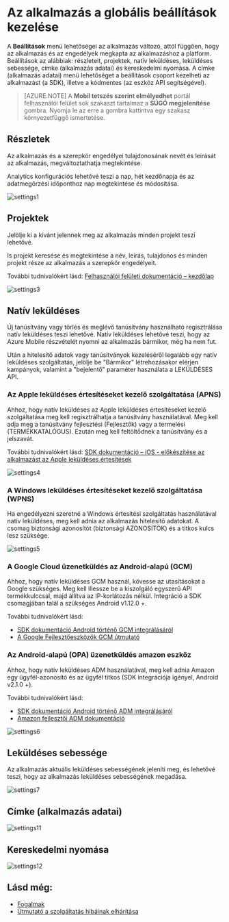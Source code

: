 <properties 
   pageTitle="Azure mobil tetszés szerint elmélyedhet felhasználói felület - beállítások" 
   description="Megtudhatja, hogy miként az alkalmazás használatával Azure Mobile tetszés szerint elmélyedhet a globális beállítások kezelése" 
   services="mobile-engagement" 
   documentationCenter="" 
   authors="piyushjo" 
   manager="dwrede" 
   editor=""/>

<tags
   ms.service="mobile-engagement"
   ms.devlang="na"
   ms.topic="article"
   ms.tgt_pltfrm="mobile-multiple"
   ms.workload="mobile" 
   ms.date="08/19/2016"
   ms.author="piyushjo"/>

# <a name="how-to-manage-the-global-settings-of-your-application"></a>Az alkalmazás a globális beállítások kezelése

A **Beállítások** menü lehetőségei az alkalmazás változó, attól függően, hogy az alkalmazás és az engedélyek megkapta az alkalmazáshoz a platform. Beállítások az alábbiak: részleteit, projektek, natív leküldéses, leküldéses sebessége, címke (alkalmazás adatai) és kereskedelmi nyomása. A címke (alkalmazás adatai) menü lehetőséget a beállítások csoport kezelheti az alkalmazást (a SDK), illetve a kódmentes (az eszköz API segítségével). 


>[AZURE.NOTE] A **Mobil tetszés szerint elmélyedhet** portál felhasználói felület sok szakaszt tartalmaz a **SÚGÓ megjelenítése** gombra. Nyomja le az erre a gombra kattintva egy szakasz környezetfüggő ismertetése.

## <a name="details"></a>Részletek

Az alkalmazás és a szerepkör engedélyei tulajdonosának nevét és leírását az alkalmazás, megváltoztathatja megtekintése. 

Analytics konfigurációs lehetővé teszi a nap, hét kezdőnapja és az adatmegőrzési időponthoz nap megtekintése és módosítása.
 
  ![settings1][46]
 
## <a name="projects"></a>Projektek

Jelölje ki a kívánt jelennek meg az alkalmazás minden projekt teszi lehetővé. 

Is projekt keresése és megtekintése a név, leírás, tulajdonos és minden projekt része az alkalmazás a szerepkör engedélyeit.

További tudnivalókért lásd: [Felhasználói felületi dokumentáció – kezdőlap][Link 13]
 
  ![settings3][48]

## <a name="native-push"></a>Natív leküldéses

Új tanúsítvány vagy törlés és meglévő tanúsítvány használható regisztrálása natív leküldéses teszi lehetővé. Natív leküldéses lehetővé teszi, hogy az Azure Mobile részvételét nyomni az alkalmazás bármikor, még ha nem fut. 

Után a hitelesítő adatok vagy tanúsítványok kezeléséről legalább egy natív leküldéses szolgáltatás, jelölje be "Bármikor" létrehozásakor elérjen kampányok, valamint a "bejelentő" paraméter használata a LEKÜLDÉSES API.



### <a name="apple-push-notification-service-apns"></a>Az Apple leküldéses értesítéseket kezelő szolgáltatása (APNS)

Ahhoz, hogy natív leküldéses az Apple leküldéses értesítéseket kezelő szolgáltatása meg kell regisztrálhatja a tanúsítvány használatával. Meg kell adja meg a tanúsítvány fejlesztési (Fejlesztők) vagy a termelési (TERMÉKKATALÓGUS). Ezután meg kell feltöltődnek a tanúsítvány és a jelszavát.

További tudnivalókért lásd: [SDK dokumentáció – iOS - előkészítése az alkalmazást az Apple leküldéses értesítések][Link 5]
 
![settings4][49]
 
### <a name="windows-push-notification-service-wpns"></a>A Windows leküldéses értesítéseket kezelő szolgáltatása (WPNS)

Ha engedélyezni szeretné a Windows értesítési szolgáltatás használatával natív leküldéses, meg kell adnia az alkalmazás hitelesítő adatokat. A csomag biztonsági azonosítót (biztonsági AZONOSÍTÓK) és a titkos kulcs lesz szüksége.
 
![settings5][50]
 
### <a name="google-cloud-messaging-for-android-gcm"></a>A Google Cloud üzenetküldés az Android-alapú (GCM)

Ahhoz, hogy natív leküldéses GCM használ, kövesse az utasításokat a Google szükséges. Meg kell illessze be a kiszolgáló egyszerű API termékkulccsal, majd állítva az IP-korlátozás nélkül. Integráció a SDK csomagjában talál a szükséges Android v1.12.0 +.

További tudnivalókért lásd: 

- [SDK dokumentáció Android történő GCM integrálásáról][Link 5]
- [A Google Fejlesztőeszközök GCM útmutató](http://developer.android.com/guide/google/gcm/gs.html)
 
### <a name="amazon-device-messaging-for-android-adm"></a>Az Android-alapú (OPA) üzenetküldés amazon eszköz

Ahhoz, hogy natív leküldéses ADM használatával, meg kell adnia Amazon <OAuth credentials> egy ügyfél-azonosító és az ügyfél titkos (SDK integrációja igényel, Android v2.1.0 +).

További tudnivalókért lásd: 

- [SDK dokumentáció Android történő ADM integrálásáról][Link 5]
- [Amazon fejlesztői ADM dokumentáció](https://developer.amazon.com/sdk/adm/credentials.html#Getting)
 
![settings6][51]

## <a name="push-speed"></a>Leküldéses sebessége

Az alkalmazás aktuális leküldéses sebességének jeleníti meg, és lehetővé teszi, hogy az alkalmazás leküldéses sebességének megadása.
 
  ![settings7][52]

## <a name="tag-app-info"></a>Címke (alkalmazás adatai)

![settings11][56]
  
## <a name="commercial-pressure"></a>Kereskedelmi nyomása


![settings12][57]


## <a name="see-also"></a>Lásd még:

- [Fogalmak][Link 6]
- [Útmutató a szolgáltatás hibáinak elhárítása][Link 24]

 

<!--Image references-->
[1]: ./media/mobile-engagement-user-interface-navigation/navigation1.png
[2]: ./media/mobile-engagement-user-interface-home/home1.png
[3]: ./media/mobile-engagement-user-interface-home/home2.png
[4]: ./media/mobile-engagement-user-interface-home/home3.png
[5]: ./media/mobile-engagement-user-interface-home/home4.png
[6]: ./media/mobile-engagement-user-interface-home/home5.png
[7]: ./media/mobile-engagement-user-interface-my-account/myaccount1.png
[8]: ./media/mobile-engagement-user-interface-my-account/myaccount2.png
[9]: ./media/mobile-engagement-user-interface-my-account/myaccount3.png
[10]: ./media/mobile-engagement-user-interface-analytics/analytics1.png
[11]: ./media/mobile-engagement-user-interface-analytics/analytics2.png
[12]: ./media/mobile-engagement-user-interface-analytics/analytics3.png
[13]: ./media/mobile-engagement-user-interface-analytics/analytics4.png
[14]: ./media/mobile-engagement-user-interface-monitor/monitor1.png
[15]: ./media/mobile-engagement-user-interface-monitor/monitor2.png
[16]: ./media/mobile-engagement-user-interface-monitor/monitor3.png
[17]: ./media/mobile-engagement-user-interface-monitor/monitor4.png
[18]: ./media/mobile-engagement-user-interface-reach/reach1.png
[19]: ./media/mobile-engagement-user-interface-reach/reach2.png
[20]: ./media/mobile-engagement-user-interface-reach-campaign/Reach-Campaign1.png
[21]: ./media/mobile-engagement-user-interface-reach-campaign/Reach-Campaign2.png
[22]: ./media/mobile-engagement-user-interface-reach-campaign/Reach-Campaign3.png
[23]: ./media/mobile-engagement-user-interface-reach-campaign/Reach-Campaign4.png
[24]: ./media/mobile-engagement-user-interface-reach-campaign/Reach-Campaign5.png
[25]: ./media/mobile-engagement-user-interface-reach-campaign/Reach-Campaign6.png
[26]: ./media/mobile-engagement-user-interface-reach-campaign/Reach-Campaign7.png
[27]: ./media/mobile-engagement-user-interface-reach-campaign/Reach-Campaign8.png
[28]: ./media/mobile-engagement-user-interface-reach-campaign/Reach-Campaign9.png
[29]: ./media/mobile-engagement-user-interface-reach-criterion/Reach-Criterion1.png
[30]: ./media/mobile-engagement-user-interface-reach-content/Reach-Content1.png
[31]: ./media/mobile-engagement-user-interface-reach-content/Reach-Content2.png
[32]: ./media/mobile-engagement-user-interface-reach-content/Reach-Content3.png
[33]: ./media/mobile-engagement-user-interface-reach-content/Reach-Content4.png
[34]: ./media/mobile-engagement-user-interface-dashboard/dashboard1.png
[35]: ./media/mobile-engagement-user-interface-segments/segments1.png
[36]: ./media/mobile-engagement-user-interface-segments/segments2.png
[37]: ./media/mobile-engagement-user-interface-segments/segments3.png
[38]: ./media/mobile-engagement-user-interface-segments/segments4.png
[39]: ./media/mobile-engagement-user-interface-segments/segments5.png
[40]: ./media/mobile-engagement-user-interface-segments/segments6.png
[41]: ./media/mobile-engagement-user-interface-segments/segments7.png
[42]: ./media/mobile-engagement-user-interface-segments/segments8.png
[43]: ./media/mobile-engagement-user-interface-segments/segments9.png
[44]: ./media/mobile-engagement-user-interface-segments/segments10.png
[45]: ./media/mobile-engagement-user-interface-segments/segments11.png
[46]: ./media/mobile-engagement-user-interface-settings/settings1.png
[47]: ./media/mobile-engagement-user-interface-settings/settings2.png
[48]: ./media/mobile-engagement-user-interface-settings/settings3.png
[49]: ./media/mobile-engagement-user-interface-settings/settings4.png
[50]: ./media/mobile-engagement-user-interface-settings/settings5.png
[51]: ./media/mobile-engagement-user-interface-settings/settings6.png
[52]: ./media/mobile-engagement-user-interface-settings/settings7.png
[53]: ./media/mobile-engagement-user-interface-settings/settings8.png
[54]: ./media/mobile-engagement-user-interface-settings/settings9.png
[55]: ./media/mobile-engagement-user-interface-settings/settings10.png
[56]: ./media/mobile-engagement-user-interface-settings/settings11.png
[57]: ./media/mobile-engagement-user-interface-settings/settings12.png
[58]: ./media/mobile-engagement-user-interface-settings/settings13.png

<!--Link references-->
[Link 1]: mobile-engagement-user-interface.md
[Link 2]: mobile-engagement-troubleshooting-guide.md
[Link 3]: mobile-engagement-how-tos.md
[Link 4]: http://go.microsoft.com/fwlink/?LinkID=525553
[Link 5]: http://go.microsoft.com/fwlink/?LinkID=525554
[Link 6]: http://go.microsoft.com/fwlink/?LinkId=525555
[Link 7]: https://account.windowsazure.com/PreviewFeatures
[Link 8]: https://social.msdn.microsoft.com/Forums/azure/home?forum=azuremobileengagement
[Link 9]: http://azure.microsoft.com/services/mobile-engagement/
[Link 10]: http://azure.microsoft.com/documentation/services/mobile-engagement/
[Link 11]: http://azure.microsoft.com/pricing/details/mobile-engagement/
[Link 12]: mobile-engagement-user-interface-navigation.md
[Link 13]: mobile-engagement-user-interface-home.md
[Link 14]: mobile-engagement-user-interface-my-account.md
[Link 15]: mobile-engagement-user-interface-analytics.md
[Link 16]: mobile-engagement-user-interface-monitor.md
[Link 17]: mobile-engagement-user-interface-reach.md
[Link 18]: mobile-engagement-user-interface-segments.md
[Link 19]: mobile-engagement-user-interface-dashboard.md
[Link 20]: mobile-engagement-user-interface-settings.md
[Link 21]: mobile-engagement-troubleshooting-guide-analytics.md
[Link 22]: mobile-engagement-troubleshooting-guide-apis.md
[Link 23]: mobile-engagement-troubleshooting-guide-push-reach.md
[Link 24]: mobile-engagement-troubleshooting-guide-service.md
[Link 25]: mobile-engagement-troubleshooting-guide-sdk.md
[Link 26]: mobile-engagement-troubleshooting-guide-sr-info.md
[Link 27]: ../mobile-engagement-how-tos-first-push.md
[Link 28]: ../mobile-engagement-how-tos-test-campaign.md
[Link 29]: ../mobile-engagement-how-tos-personalize-push.md
[Link 30]: ../mobile-engagement-how-tos-differentiate-push.md
[Link 31]: ../mobile-engagement-how-tos-schedule-campaign.md
[Link 32]: ../mobile-engagement-how-tos-text-view.md
[Link 33]: ../mobile-engagement-how-tos-web-view.md
 
